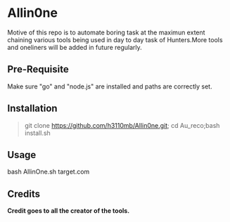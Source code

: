 # Allin0ne

Motive of this repo is to automate boring task at the maximun extent chaining various tools being used in day to day task of Hunters.More tools and oneliners will be added in future regularly.

Pre-Requisite
---
Make sure "go" and "node.js" are installed and paths are correctly set.


Installation
---
> git clone https://github.com/h3110mb/Allin0ne.git; cd Au_reco;bash install.sh


Usage
---
bash AllinOne.sh target.com

Credits
---
**Credit goes to all the creator of the tools.**
